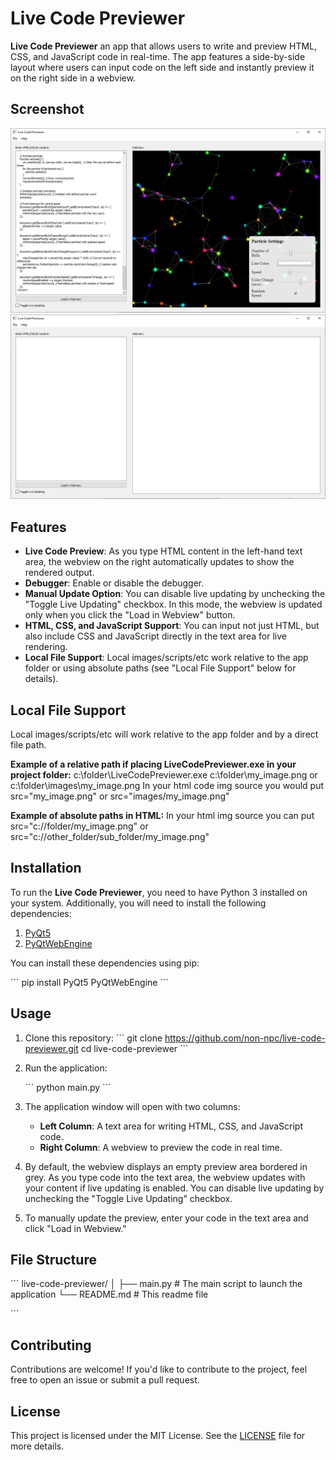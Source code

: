 
# Live Code Previewer

**Live Code Previewer** an app that allows users to write and preview HTML, CSS, and JavaScript code in real-time. 
The app features a side-by-side layout where users can input code on the left side and instantly preview it on the right side in a webview.

## Screenshot

![Live Code Previewer Screenshot-01](screenshot-01.png)
![Live Code Previewer Screenshot-02](screenshot-02.png)

## Features

- **Live Code Preview**: As you type HTML content in the left-hand text area, the webview on the right automatically updates to show the rendered output.
- **Debugger**: Enable or disable the debugger.
- **Manual Update Option**: You can disable live updating by unchecking the "Toggle Live Updating" checkbox. In this mode, the webview is updated only when you click the "Load in Webview" button.
- **HTML, CSS, and JavaScript Support**: You can input not just HTML, but also include CSS and JavaScript directly in the text area for live rendering.
- **Local File Support**: Local images/scripts/etc work relative to the app folder or using absolute paths (see "Local File Support" below for details).

## Local File Support

Local images/scripts/etc will work relative to the app folder and by a direct file path.

**Example of a relative path if placing LiveCodePreviewer.exe in your project folder:**
c:\folder\LiveCodePreviewer.exe
c:\folder\my_image.png or c:\folder\images\my_image.png
In your html code img source you would put src="my_image.png" or src="images/my_image.png"

**Example of absolute paths in HTML:**
In your html img source you can put src="c://folder/my_image.png" or src="c://other_folder/sub_folder/my_image.png"

## Installation

To run the **Live Code Previewer**, you need to have Python 3 installed on your system. Additionally, you will need to install the following dependencies:

1. [PyQt5](https://pypi.org/project/PyQt5/)
2. [PyQtWebEngine](https://pypi.org/project/PyQtWebEngine/)

You can install these dependencies using pip:

\`\`\`
pip install PyQt5 PyQtWebEngine
\`\`\`

## Usage

1. Clone this repository:
   \`\`\`
   git clone https://github.com/non-npc/live-code-previewer.git
   cd live-code-previewer
   \`\`\`

2. Run the application:

   \`\`\`
   python main.py
   \`\`\`

3. The application window will open with two columns:
   - **Left Column**: A text area for writing HTML, CSS, and JavaScript code.
   - **Right Column**: A webview to preview the code in real time.

4. By default, the webview displays an empty preview area bordered in grey. As you type code into the text area, the webview updates with your content if live updating is enabled. You can disable live updating by unchecking the "Toggle Live Updating" checkbox.

5. To manually update the preview, enter your code in the text area and click "Load in Webview."

## File Structure

\`\`\`
live-code-previewer/
│
├── main.py              # The main script to launch the application
└── README.md            # This readme file

\`\`\`

## Contributing

Contributions are welcome! If you'd like to contribute to the project, feel free to open an issue or submit a pull request.

## License

This project is licensed under the MIT License. See the [LICENSE](LICENSE) file for more details.

